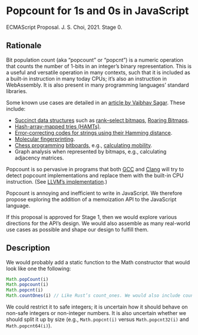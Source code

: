 # Popcount for 1s and 0s in JavaScript
ECMAScript Proposal. J. S. Choi, 2021. Stage 0.

## Rationale

Bit population count (aka “popcount” or “popcnt”) is a numeric operation that
counts the number of 1-bits in an integer’s binary representation. This is a
useful and versatile operation in many contexts, such that it is included as a
built-in instruction in many today CPUs; it’s also an instruction in
WebAssembly. It is also present in many programming languages’ standard
libraries.

Some known use cases are detailed in an [article by Vaibhav Sagar][]. These
include:

* [Succinct data structures][] such as [rank–select bitmaps][], [Roaring
  Bitmaps][].
* [Hash-array-mapped tries (HAMTs)][HAMTs].
* [Error-correcting codes for strings using their Hamming distance][Hamming].
* [Molecular fingerprinting][].
* [Chess programming][] [bitboards][], e.g., [calculating mobility][].
* Graph analysis when represented by bitmaps, e.g., calculating adjacency matrices.

[article by Vaibhav Sagar]: https://vaibhavsagar.com/blog/2019/09/08/popcount/
[succinct data structures]: https://en.wikipedia.org/wiki/Succinct_data_structure
[rank–select bitmaps]: http://www.cs.cmu.edu/~./dga/papers/zhou-sea2013.pdf
[Roaring bitmaps]: https://roaringbitmap.org
[HAMTs]: https://vaibhavsagar.com/blog/2018/07/29/hamts-from-scratch/
[Hamming]: https://en.wikipedia.org/wiki/Hamming_distance#Error_detection_and_error_correction
[molecular fingerprinting]: http://www.dalkescientific.com/writings/diary/archive/2008/06/26/fingerprint_background.html
[chess programming]: https://www.chessprogramming.org/Population_Count
[bitboards]: https://www.chessprogramming.org/Bitboards
[calculating mobility]: https://www.chessprogramming.org/Mobility#Mobility_with_Bitboards

Popcount is so pervasive in programs that both [GCC][] and [Clang][] will try
to detect popcount implementations and replace them with the built-in CPU
instruction. (See [LLVM’s implementation][].)

[GCC]: https://godbolt.org/z/JUzmD8
[Clang]: https://godbolt.org/z/AVqMGl
[LLVM’s implementation]: https://github.com/llvm-mirror/llvm/blob/f36485f7ac2a8d72ad0e0f2134c17fd365272285/lib/Transforms/Scalar/LoopIdiomRecognize.cpp#L960

Popcount is annoying and inefficient to write in JavaScript. We therefore
propose exploring the addition of a memoization API to the JavaScript language.

If this proposal is approved for Stage 1, then we would explore various
directions for the API’s design. We would also assemble as many real-world use
cases as possible and shape our design to fulfill them.

## Description
We would probably add a static function to the Math constructor that would look
like one the following:

```js
Math.popCount(i)
Math.popcount(i)
Math.popcnt(i)
Math.countOnes(i) // Like Rust’s count_ones. We would also include countZeroes.
```

We could restrict it to safe integers; it is uncertain how it should behave on
non-safe integers or non-integer numbers. It is also uncertain whether we
should split it up by size (e.g., `Math.popcnt(i)` versus `Math.popcnt32(i)`
and `Math.popcnt64(i)`).
